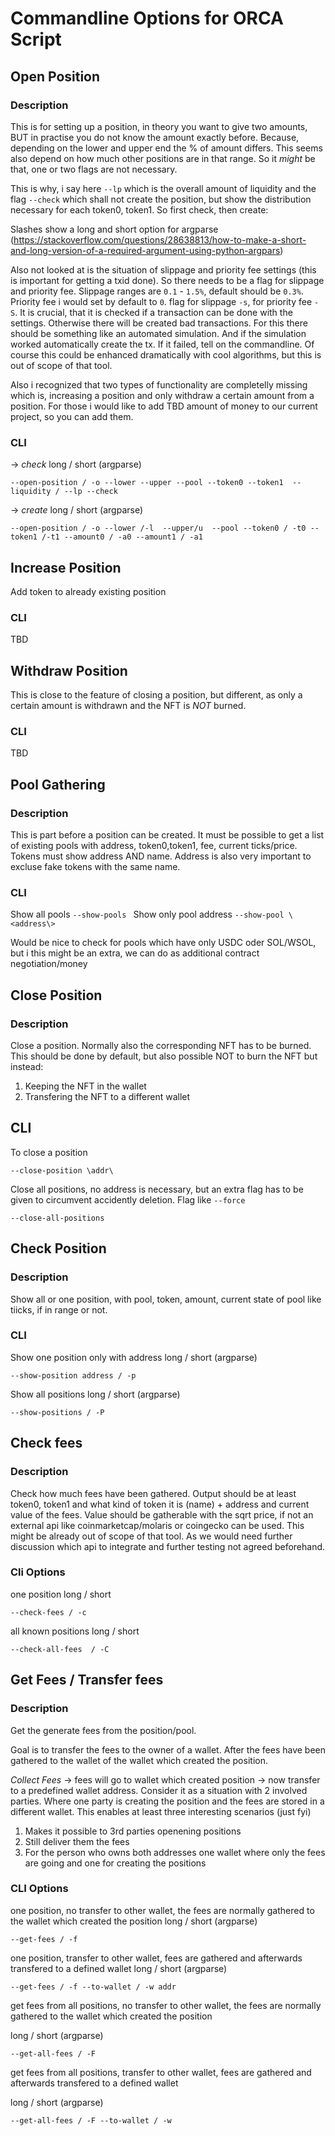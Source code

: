 

# Commandline Options for ORCA Script
## Open Position

### Description
This is for setting up a position, in theory you want to give two amounts, BUT in practise you do not know the amount exactly before. Because, depending on the lower and upper end the % of amount differs. This seems also depend on how much other positions are in that range. So it *might* be that, one or two flags are not necessary.

This is why, i say here `--lp` which is the overall amount of liquidity and the flag `--check` which shall not create the position, but show the distribution necessary for each token0, token1. So first check, then create:

Slashes show a long and short option for argparse (https://stackoverflow.com/questions/28638813/how-to-make-a-short-and-long-version-of-a-required-argument-using-python-argpars)

Also not looked at is the situation of slippage and priority fee settings (this is important for getting a txid done). So there needs to be a flag for slippage and priority fee. Slippage ranges are `0.1` - `1.5%`, default should be `0.3%`. Priority fee i would set by default to `0`. 
flag for slippage `-s`, for priority fee `-S`. It is crucial, that it is checked if a transaction can be done with the settings. Otherwise there will be created bad transactions. For this there should be something like an automated simulation. And if the simulation worked automatically create the tx. If it failed, tell on the commandline. Of course this could be enhanced dramatically with cool algorithms, but this is out of scope of that tool.

Also i recognized that two types of functionality are completelly missing which is, increasing a position and only withdraw a certain amount from a position. For those i would like to add TBD amount of money to our current project, so you can add them. 

### CLI
-> *check*
long / short (argparse)

`--open-position / -o --lower --upper --pool --token0 --token1  --liquidity / --lp --check`

-> *create*
long / short (argparse)

`--open-position / -o --lower /-l  --upper/u  --pool --token0 / -t0 --token1 /-t1 --amount0 / -a0 --amount1 / -a1`


## Increase Position

Add token to already existing position

### CLI

TBD

## Withdraw Position

This is close to the feature of closing a position, but different, as only a certain amount is withdrawn and the NFT is *NOT* burned.

### CLI

TBD

## Pool Gathering

### Description

This is part before a position can be created. It must be possible to get a list of existing pools with address, token0,token1, fee, current ticks/price. Tokens must show address AND name. Address is also very important to excluse fake tokens with the same name. 


### CLI
Show all pools
`--show-pools `
Show only pool address
`--show-pool \<address\>`

Would be nice to check for pools which have only USDC oder SOL/WSOL, but i this might be an extra, we can do as additional contract negotiation/money

## Close Position

### Description

Close a position. Normally also the corresponding NFT has to be burned. This should be done by default, but
also possible NOT to burn the NFT but instead:

1. Keeping the NFT in the wallet
2. Transfering the NFT to a different wallet

## CLI

To close a position

`--close-position \addr\`

Close all positions, no address is necessary, but an extra flag has to be given to circumvent accidently deletion. Flag like `--force`

`--close-all-positions`

## Check Position

### Description
Show all or one position, with pool, token, amount, current state of pool like tiicks, if in range or not. 

### CLI
Show one position only with address
long / short (argparse)

`--show-position address / -p`

Show all positions
long / short (argparse)

`--show-positions / -P`

## Check fees

### Description

Check how much fees have been gathered. Output should be at least token0, token1 and what kind of token it is (name) + address and current value of the fees. Value should be gatherable with the sqrt price, if not an external api like coinmarketcap/molaris or coingecko can be used. This might be already out of scope of that tool. As we would need further discussion which api to integrate and further testing not agreed beforehand.

### Cli Options

one position
long / short

`--check-fees / -c`

all known positions	
long / short

`--check-all-fees  / -C`

## Get Fees / Transfer fees

### Description

Get the generate fees from the position/pool.

Goal is to  transfer the fees to the owner of a wallet. After the fees have been gathered to the wallet of the wallet which created the position.

*Collect Fees* -> fees will go to wallet which created position -> now transfer to a predefined wallet address. Consider it as a situation with 2 involved parties. Where one party is creating the position and the fees are stored in a different wallet. This enables at least three interesting scenarios (just fyi)

1. Makes it possible to 3rd parties openening positions 
2. Still deliver them the fees
3. For the person who owns both addresses one wallet where only the fees are going and one for creating the positions

### CLI Options

one position, no transfer to other wallet, the fees are normally gathered to the wallet which created the position 
long / short (argparse)

`--get-fees / -f`

one position, transfer to other wallet, fees are gathered and afterwards transfered to a defined wallet
long / short (argparse)

`--get-fees / -f --to-wallet / -w addr`


get fees from all positions, no transfer to other wallet, the fees are normally gathered to the wallet which created the position 

long / short (argparse)

`--get-all-fees / -F`

get fees from all positions, transfer to other wallet, fees are gathered and afterwards transfered to a defined wallet

long / short (argparse)

`--get-all-fees / -F --to-wallet / -w`



